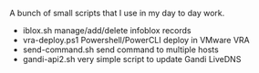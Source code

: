 A bunch of small scripts that I use in my day to day work.
- iblox.sh manage/add/delete infoblox records
- vra-deploy.ps1 Powershell/PowerCLI deploy in VMware VRA 
- send-command.sh send command to multiple hosts
- gandi-api2.sh very simple script to update Gandi LiveDNS

